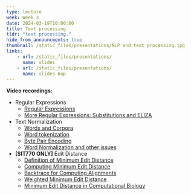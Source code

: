```yaml
---
type: lecture
week: Week 3
date: 2024-03-19T10:00:00
title: Text processing
tldr: "text processing."
hide_from_announcments: true
thumbnail: /static_files/presentations/NLP_and_text_processing.jpg
links: 
    - url: /static_files/presentations/
      name: slides
    - url: /static_files/presentations/
      name: slides 6up
---
```

**Video recordings:**
- Regular Expressions
    - [Regular Expressions](http://example.com)
    - [More Regular Expressions: Substitutions and ELIZA](http://example.com)
- Text Normalization
    - [Words and Corpora](http://example.com)
    - [Word tokenization](http://example.com)
    - [Byte Pair Encoding](http://example.com)
    - [Word Normalization and other issues](http://example.com)
- **[SIT770 ONLY]** Edit Distance
    - [Definition of Minimum Edit Distance](http://example.com)
    - [Computing Minimum Edit Distance](http://example.com)
    - [Backtrace for Computing Alignments](http://example.com)
    - [Weighted Minimum Edit Distance](http://example.com)
    - [Minimum Edit Distance in Computational Biology](http://example.com)
